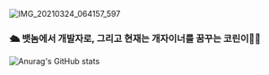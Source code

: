 
![IMG_20210324_064157_597](https://user-images.githubusercontent.com/88579497/136641754-ce0e4c75-33ee-4ef5-b84e-63e88ab48412.JPG)
### 🛳 뱃놈에서 개발자로, 그리고 현재는 개자이너를 꿈꾸는 코린이🧑‍💻

![Anurag's GitHub stats](https://github-readme-stats.vercel.app/api?username=dkdkf77&show_icons=true&theme=radical)
<!--
**dkdkf77/dkdkf77** is a ✨ _special_ ✨ repository because its `README.md` (this file) appears on your GitHub profile.

Here are some ideas to get you started:

- 🔭 I’m currently working on ...
- 🌱 I’m currently learning ...
- 👯 I’m looking to collaborate on ...
- 🤔 I’m looking for help with ...
- 💬 Ask me about ...
- 📫 How to reach me: ...
- 😄 Pronouns: ...
- ⚡ Fun fact: ...
-->
